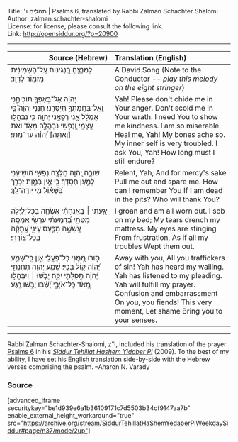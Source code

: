 <html>
<head></head>
<body>
Title: תהלים ו׳ | Psalms 6, translated by Rabbi Zalman Schachter Shalomi<br />
Author: zalman.schachter-shalomi<br />
License: for license, please consult the following link.<br />
Link: <a href="http://opensiddur.org/?p=20900">http://opensiddur.org/?p=20900</a>
<p />
<hr />

<table style="margin-left: auto;margin-right: auto;" class="draggable">
<thead><tr><th id="x" style="text-align: right;">Source (Hebrew)</th><th style="text-align: left;">Translation (English)</th></tr></thead>
<tbody>
<tr><td style="vertical-align:top;" width="46%">
<div class="liturgy"><span lang="he">
לַמְנַצֵּ֣חַ בִּ֭נְגִינוֹת עַֽל־הַשְּׁמִינִ֗ית 
מִזְמ֥וֹר לְדָוִֽד׃
</span></div></td>
 
<td style="vertical-align:top;" width="53%">
<div class="english">
A David Song 
(Note to the Conductor -- <em>play this melody on the eight stringer</em>)
</div></td></tr>


<tr><td style="vertical-align:top;" width="46%">
<div class="liturgy"><span lang="he">
יְֽהוָ֗ה אַל־בְּאַפְּךָ֥ תוֹכִיחֵ֑נִי 
וְֽאַל־בַּחֲמָתְךָ֥ תְיַסְּרֵֽנִי׃
חָנֵּ֥נִי יְהוָה֮ 
כִּ֤י אֻמְלַ֫ל אָ֥נִי 
רְפָאֵ֥נִי יְהוָ֑ה כִּ֖י נִבְהֲל֣וּ עֲצָמָֽי׃
וְ֭נַפְשִׁי נִבְהֲלָ֣ה מְאֹ֑ד 
ואת [וְאַתָּ֥ה] יְ֝הוָ֗ה 
עַד־מָתָֽי׃
</span></div></td>
 
<td style="vertical-align:top;" width="53%">
<div class="english">
Yah! Please don't chide me in Your anger. 
Don't scold me in Your wrath.
I need You to show me kindness. 
I am so miserable. 
Heal me, Yah! My bones ache so.
My inner self is very troubled. 
I ask You, Yah! 
How long must I still endure?
</div></td></tr>


<tr><td style="vertical-align:top;" width="46%">
<div class="liturgy"><span lang="he">
שׁוּבָ֣ה יְ֭הוָה 
חַלְּצָ֣ה נַפְשִׁ֑י 
ה֝וֹשִׁיעֵ֗נִי לְמַ֣עַן חַסְדֶּֽךָ׃
כִּ֤י אֵ֣ין בַּמָּ֣וֶת זִכְרֶ֑ךָ 
בִּ֝שְׁא֗וֹל 
מִ֣י יֽוֹדֶה־לָּֽךְ׃
</span></div></td>
 
<td style="vertical-align:top;" width="53%">
<div class="english">
Relent, Yah, 
And for mercy's sake 
Pull me out and spare me.
How can I remember You 
If I am dead in the pits? 
Who will thank You?
</div></td></tr>


<tr><td style="vertical-align:top;" width="46%">
<div class="liturgy"><span lang="he">
יָגַ֤עְתִּי ׀ בְּֽאַנְחָתִ֗י אַשְׂחֶ֣ה 
בְכָל־לַ֭יְלָה מִטָּתִ֑י 
בְּ֝דִמְעָתִ֗י עַרְשִׂ֥י אַמְסֶֽה׃
עָֽשְׁשָׁ֣ה 
מִכַּ֣עַס עֵינִ֑י 
עָֽ֝תְקָ֗ה 
בְּכָל־צוֹרְרָֽי׃
</span></div></td>
 
<td style="vertical-align:top;" width="53%">
<div class="english">
I groan and am all worn out. 
I sob on my bed; 
My tears drench my mattress.
My eyes are stinging 
From frustration, 
As if all my troubles 
Wept them out.
</div></td></tr>


<tr><td style="vertical-align:top;" width="46%">
<div class="liturgy"><span lang="he">
ס֣וּרוּ מִ֭מֶּנִּי 
כָּל־פֹּ֣עֲלֵי אָ֑וֶן 
כִּֽי־שָׁמַ֥ע יְ֝הוָ֗ה ק֣וֹל בִּכְיִֽי׃
שָׁמַ֣ע יְ֭הוָה תְּחִנָּתִ֑י 
יְ֝הוָ֗ה תְּֽפִלָּתִ֥י יִקָּֽח׃
יֵבֹ֤שׁוּ ׀ וְיִבָּהֲל֣וּ מְ֭אֹד 
כָּל־אֹיְבָ֑י 
יָ֝שֻׁ֗בוּ 
יֵבֹ֥שׁוּ 
רָֽגַע׃
</span></div></td>
 
<td style="vertical-align:top;" width="53%">
<div class="english">
Away with you, 
All you traffickers of sin!
Yah has heard my wailing. 
Yah has listened to my pleading. 
Yah will fulfill my prayer.
Confusion and embarrassment 
On you, you fiends! 
This very moment, 
Let shame 
Bring you to your senses.
</div></td></tr>
</tbody></table>

<hr />

Rabbi Zalman Schachter-Shalomi, z”l, included his translation of the prayer <a href="https://en.wikipedia.org/wiki/Psalm_6">Psalms 6</a> in his <em><a href="https://opensiddur.org/siddurim/ha-ari/neo-hasidut/reb-zalmans-open-siddur-tehillat-hashem/">Siddur Tehillat Hashem Yidaber Pi</a></em> (2009). To the best of my ability, I have set his English translation side-by-side with the Hebrew verses comprising the psalm. –Aharon N. Varady

<h3>Source</h3>

[advanced_iframe securitykey="be1d939e6a1b36109171c7d5503b34cf9147aa7b" enable_external_height_workaround="true" src="https://archive.org/stream/SiddurTehillatHaShemYedaberPiWeekdaySiddur#page/n37/mode/2up"]
</body>
</html>